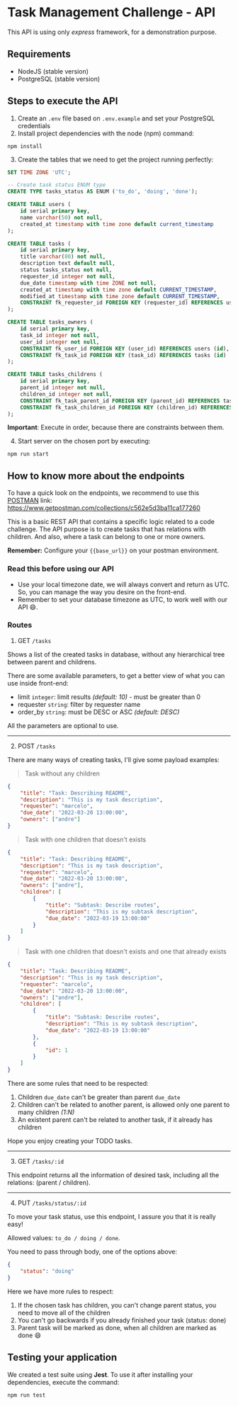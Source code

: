 # Task Management Challenge - API

This API is using only *express* framework, for a demonstration purpose.

## Requirements

- NodeJS (stable version)
- PostgreSQL (stable version)

## Steps to execute the API

1. Create an `.env` file based on `.env.example` and set your PostgreSQL credentials
2. Install project dependencies with the node (npm) command:

```
npm install
```

3. Create the tables that we need to get the project running perfectly:

```sql
SET TIME ZONE 'UTC';

-- Create task status ENUM type
CREATE TYPE tasks_status AS ENUM ('to_do', 'doing', 'done');

CREATE TABLE users (
	id serial primary key,
	name varchar(50) not null,
	created_at timestamp with time zone default current_timestamp
);

CREATE TABLE tasks (
    id serial primary key,
	title varchar(80) not null,
	description text default null,
	status tasks_status not null,
	requester_id integer not null,
	due_date timestamp with time ZONE not null,
	created_at timestamp with time zone default CURRENT_TIMESTAMP,
	modified_at timestamp with time zone default CURRENT_TIMESTAMP,
	CONSTRAINT fk_requester_id FOREIGN KEY (requester_id) REFERENCES users (id)
);

CREATE TABLE tasks_owners (
	id serial primary key,
	task_id integer not null,
	user_id integer not null,
	CONSTRAINT fk_user_id FOREIGN KEY (user_id) REFERENCES users (id),
	CONSTRAINT fk_task_id FOREIGN KEY (task_id) REFERENCES tasks (id)
);

CREATE TABLE tasks_childrens (
	id serial primary key,
	parent_id integer not null,
	children_id integer not null,
	CONSTRAINT fk_task_parent_id FOREIGN KEY (parent_id) REFERENCES tasks (id),
	CONSTRAINT fk_task_children_id FOREIGN KEY (children_id) REFERENCES tasks (id)
);
```

**Important**: Execute in order, because there are constraints between them.

4. Start server on the chosen port by executing:

```
npm run start
```

## How to know more about the endpoints

To have a quick look on the endpoints, we recommend to use this [POSTMAN](https://www.postman.com/) link:
https://www.getpostman.com/collections/c562e5d3ba11ca177260

This is a basic REST API that contains a specific logic related to a code challenge. The API purpose is to create
tasks that has relations with children. And also, where a task can belong to one or more owners.

**Remember:** Configure your `{{base_url}}` on your postman environment.

### Read this before using our API

- Use your local timezone date, we will always convert and return as UTC. So, you can manage the way you desire on the front-end.
- Remember to set your database timezone as UTC, to work well with our API :smile:.

### Routes

1. GET `/tasks`

Shows a list of the created tasks in database, without any hierarchical tree between parent and childrens.

There are some available parameters, to get a better view of what you can use inside front-end:

- limit `integer`: limit results *(default: 10)* - must be greater than 0
- requester `string`: filter by requester name
- order_by `string`: must be DESC or ASC *(default: DESC)*

All the parameters are optional to use.

------

2. POST `/tasks`

There are many ways of creating tasks, I'll give some payload examples:

> Task without any children

```json
{
    "title": "Task: Describing README",
    "description": "This is my task description",
    "requester": "marcelo",
    "due_date": "2022-03-20 13:00:00",
    "owners": ["andre"]
}
```

> Task with one children that doesn't exists

```json
{
    "title": "Task: Describing README",
    "description": "This is my task description",
    "requester": "marcelo",
    "due_date": "2022-03-20 13:00:00",
    "owners": ["andre"],
    "children": [
        {
            "title": "Subtask: Describe routes",
            "description": "This is my subtask description",
            "due_date": "2022-03-19 13:00:00"
        }
    ]
}
```

> Task with one children that doesn't exists and one that already exists

```json
{
    "title": "Task: Describing README",
    "description": "This is my task description",
    "requester": "marcelo",
    "due_date": "2022-03-20 13:00:00",
    "owners": ["andre"],
    "children": [
        {
            "title": "Subtask: Describe routes",
            "description": "This is my subtask description",
            "due_date": "2022-03-19 13:00:00"
        },
        {
            "id": 1
        }
    ]
}
```

There are some rules that need to be respected:

1. Children `due_date` can't be greater than parent `due_date`
2. Children can't be related to another parent, is allowed only one parent to many children *(1:N)*
3. An existent parent can't be related to another task, if it already has children

Hope you enjoy creating your TODO tasks.

------

3. GET `/tasks/:id`

This endpoint returns all the information of desired task, including all the relations: (parent / children).

------

4. PUT `/tasks/status/:id`

To move your task status, use this endpoint, I assure you that it is really easy!

Allowed values: `to_do / doing / done`.

You need to pass through body, one of the options above:

```json
{
    "status": "doing"
}
```

Here we have more rules to respect:

1. If the chosen task has children, you can't change parent status, you need to move all of the children
2. You can't go backwards if you already finished your task (status: done)
3. Parent task will be marked as done, when all children are marked as done :smile:

## Testing your application

We created a test suite using **Jest**. To use it after installing your dependencies, execute the command:

```
npm run test
```

